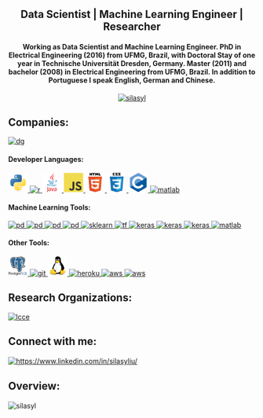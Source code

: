 <h2 align="center">Data Scientist | Machine Learning Engineer | Researcher</h2>

<h4 align="center">Working as Data Scientist and Machine Learning Engineer. PhD in Electrical Engineering (2016) from UFMG, Brazil, with Doctoral Stay of one year in Technische Universität Dresden, Germany. Master (2011) and bachelor (2008) in Electrical Engineering from UFMG, Brazil. In addition to Portuguese I speak English, German and Chinese.</h4>

<p align="center"> <a href="https://github.com/ryo-ma/github-profile-trophy"><img src="https://github-profile-trophy.vercel.app/?username=silasyl&theme=darkhub&rank=SECRET,SSS,SS,S,AAA,AA,A" alt="silasyl"/></a> </p>

<h2 align="left">Companies:</h2>
<p align="left"><a href='https://dg.energy/'target="_blank"><img src='https://i.postimg.cc/W3LsmmjS/digital-grid.png' border='0' alt='dg' width="200" height="70"/></a> 

<h4 align="left">Developer Languages:</h4>
<a href="https://www.python.org" target="_blank"> <img src="https://raw.githubusercontent.com/devicons/devicon/master/icons/python/python-original.svg" alt="python" width="40" height="40"/> </a>
<a href="https://www.r-project.org/" target="_blank"> <img src="https://www.r-project.org/logo/Rlogo.svg" alt="r" width="40" height="40"/> </a>
<a href="https://www.java.com/" target="_blank"> <img src="https://raw.githubusercontent.com/devicons/devicon/master/icons/java/java-original-wordmark.svg" alt="java" width="40" height="40"/> </a>
<a href="https://developer.mozilla.org/en-US/docs/Web/JavaScript" target="_blank"> <img src="https://raw.githubusercontent.com/devicons/devicon/master/icons/javascript/javascript-original.svg" alt="javascript" width="40" height="40"/> </a>
<a href="https://www.w3.org/standards/webdesign/htmlcss.html" target="_blank"> <img src="https://raw.githubusercontent.com/devicons/devicon/master/icons/html5/html5-original-wordmark.svg" alt="html5" width="40" height="40"/> </a>
<a href="https://www.w3.org/standards/webdesign/htmlcss.html" target="_blank"> <img src="https://raw.githubusercontent.com/devicons/devicon/master/icons/css3/css3-original-wordmark.svg" alt="css3" width="40" height="40"/> </a>
<a href="https://www.iso.org/standard/74528.html" target="_blank"> <img src="https://raw.githubusercontent.com/devicons/devicon/master/icons/c/c-original.svg" alt="c" width="40" height="40"/> </a>
<a href="https://www.mathworks.com/" target="_blank"> <img src="https://upload.wikimedia.org/wikipedia/commons/2/21/Matlab_Logo.png" alt="matlab" width="40" height="40"/> </a>

<h4 align="left">Machine Learning Tools:</h4>
<a href="https://pandas.pydata.org/" target="_blank"> <img src="https://upload.wikimedia.org/wikipedia/commons/2/22/Pandas_mark.svg" alt="pd" width="40" height="40"/> </a>
<a href="https://numpy.org/" target="_blank"> <img src="https://numpy.org/images/logo.svg" alt="pd" width="40" height="40"/> </a>
<a href="https://matplotlib.org/" target="_blank"> <img src="https://upload.wikimedia.org/wikipedia/commons/8/84/Matplotlib_icon.svg" alt="pd" width="40" height="40"/> </a>
<a href="https://seaborn.pydata.org/" target="_blank"> <img src="https://seaborn.pydata.org/_images/logo-mark-lightbg.svg" alt="pd" width="40" height="40"/> </a>
<a href="https://scikit-learn.org/" target="_blank"> <img src="https://upload.wikimedia.org/wikipedia/commons/0/05/Scikit_learn_logo_small.svg" alt="sklearn" width="40" height="40"/> </a>
<a href="https://www.tensorflow.org/" target="_blank"> <img src="https://www.vectorlogo.zone/logos/tensorflow/tensorflow-icon.svg" alt="tf" width="40" height="40"/> </a>
<a href="https://keras.io/" target="_blank"> <img src="https://upload.wikimedia.org/wikipedia/commons/a/ae/Keras_logo.svg" alt="keras" width="40" height="40"/> </a>
<a href="https://pytorch.org/" target="_blank"> <img src="https://www.vectorlogo.zone/logos/pytorch/pytorch-icon.svg" alt="keras" width="40" height="40"/> </a>
<a href="https://opencv.org/" target="_blank"> <img src="https://www.vectorlogo.zone/logos/opencv/opencv-icon.svg" alt="keras" width="40" height="40"/> </a>
<a href="https://jupyter.org/" target="_blank"> <img src="https://upload.wikimedia.org/wikipedia/commons/3/38/Jupyter_logo.svg" alt="matlab" width="40" height="40"/> </a>

<h4 align="left">Other Tools:</h4>
<a href="https://www.postgresql.org" target="_blank"> <img src="https://raw.githubusercontent.com/devicons/devicon/master/icons/postgresql/postgresql-original-wordmark.svg" alt="postgresql" width="40" height="40"/> </a>
<a href="https://git-scm.com/" target="_blank"> <img src="https://www.vectorlogo.zone/logos/git-scm/git-scm-icon.svg" alt="git" width="40" height="40"/> </a>
<a href="https://www.linux.org/" target="_blank"> <img src="https://raw.githubusercontent.com/devicons/devicon/master/icons/linux/linux-original.svg" alt="linux" width="40" height="40"/> </a>
<a href="https://heroku.com" target="_blank"> <img src="https://www.vectorlogo.zone/logos/heroku/heroku-icon.svg" alt="heroku" width="40" height="40"/> </a>
<a href="https://aws.amazon.com/" target="_blank"> <img src="https://upload.wikimedia.org/wikipedia/commons/9/93/Amazon_Web_Services_Logo.svg" alt="aws" width="40" height="40"/> </a>
<a href="https://spark.apache.org/docs/latest/api/python/" target="_blank"> <img src="https://upload.wikimedia.org/wikipedia/commons/f/f3/Apache_Spark_logo.svg" alt="aws" width="40" height="40"/> </a>

</p>

<h2 align="left">Research Organizations:</h2>
<p align="left"><a href='https://www.ppgee.ufmg.br/index.php'target="_blank"><img src='https://i.postimg.cc/FHbX2TdL/lcc3.png' border='0' alt='lcce' width="150" height="100"/></a>

</p>

<h2 align="left">Connect with me:</h2>
<p align="left">
<a href="https://www.linkedin.com/in/silasyliu/" target="blank"><img align="center" src="https://raw.githubusercontent.com/rahuldkjain/github-profile-readme-generator/master/src/images/icons/Social/linked-in-alt.svg" alt="https://www.linkedin.com/in/silasyliu/" height="30" width="40" /></a>
</p>

<!-- <p><img align="left" src="https://github-readme-stats.vercel.app/api/top-langs?username=silasyl&show_icons=true&locale=en&layout=compact" alt="silasyl" /></p> -->

<!-- <p>&nbsp;<img align="center" src="https://github-readme-stats.vercel.app/api?username=silasyl&show_icons=true&locale=en" alt="silasyl" /></p> -->

<h2 align="left">Overview:</h2>
<p><img align="center" src="https://github-readme-streak-stats.herokuapp.com/?user=silasyl&" alt="silasyl" /></p>

